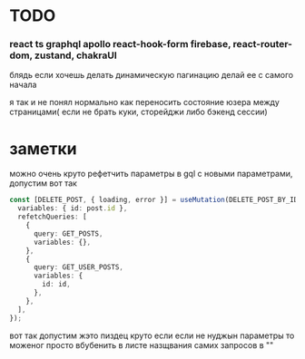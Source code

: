 # TODO

### react ts graphql apollo react-hook-form firebase, react-router-dom, zustand, chakraUI

блядь если хочешь делать динамическую пагинацию делай ее с самого начала

я так и не понял нормально как переносить состояние юзера между страницами( если не брать куки, сторейджи либо бэкенд сессии)

# заметки

можно очень круто рефетчить параметры в gql с новыми параметрами, допустим вот так

```typescript
const [DELETE_POST, { loading, error }] = useMutation(DELETE_POST_BY_ID, {
  variables: { id: post.id },
  refetchQueries: [
    {
      query: GET_POSTS,
      variables: {},
    },
    {
      query: GET_USER_POSTS,
      variables: {
        id: id,
      },
    },
  ],
});
```

вот так допустим жэто пиздец круто если если не нуджын параметры то
моженог просто вбубенить в листе назщвания самих запросов в ""
